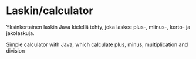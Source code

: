 # Laskin/calculator
Yksinkertainen laskin Java kielellä tehty, joka laskee plus-, miinus-, kerto- ja jakolaskuja.

Simple calculator with Java, which calculate plus, minus, multiplication and division
